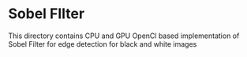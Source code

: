 # Sobel FIlter #
This directory contains CPU and GPU OpenCl based implementation of Sobel Filter for edge detection for black and white images
